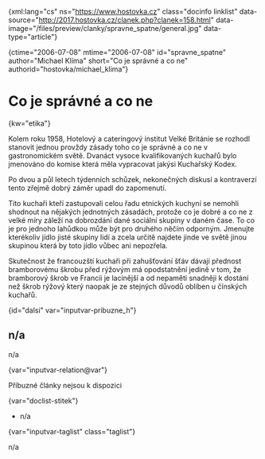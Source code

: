 
{xml:lang="cs" ns="https://www.hostovka.cz" class="docinfo linklist" data-source="http://2017.hostovka.cz/clanek.php?clanek=158.html" data-image="/files/preview/clanky/spravne_spatne/general.jpg" data-type="article"}

{ctime="2006-07-08" mtime="2006-07-08" id="spravne\_spatne" author="Michael Klíma" short="Co je správné a co ne" authorid="hostovka/michael\_klima"}

# Co je správné a co ne 

{kw="etika"}

Kolem roku 1958, Hotelový a cateringový institut Velké Británie se rozhodl stanovit jednou provždy zásady toho co je správné a co ne v gastronomickém světě. Dvanáct vysoce kvalifikovaných kuchařů bylo jmenováno do komise která měla vypracovat jakýsi Kuchařský Kodex. 

Po dvou a půl letech týdenních schůzek, nekonečných diskusí a kontraverzí tento zřejmě dobrý záměr upadl do zapomenutí. 

Tito kuchaři kteří zastupovali celou řadu etnických kuchyní se nemohli shodnout na nějakých jednotných zásadách, protože co je dobré a co ne z velké míry záleží na dobrozdání dané sociální skupiny v daném čase. To co je pro jednoho lahůdkou může být pro druhého něčím odporným. Jmenujte kterékoliv jídlo jisté skupiny lidí a zcela určitě najdete jinde ve světě jinou skupinou která by toto jídlo vůbec ani nepozřela. 

Skutečnost že francouzští kuchaři při zahušťování šťáv dávají přednost bramborovému škrobu před rýžovým má opodstatnění jedině v tom, že bramborový škrob ve Francii je lacinější a od nepaměti snadněji k dostání než škrob rýžový který naopak je ze stejných důvodů oblíben u čínských kuchařů. 

{id="dalsi" var="inputvar-pribuzne_h"}

## n/a 

n/a 

{var="inputvar-relation@var"}

Příbuzné články nejsou k dispozici 

{var="doclist-stitek"}

  * n/a 

{var="inputvar-taglist" class="taglist"}

n/a

